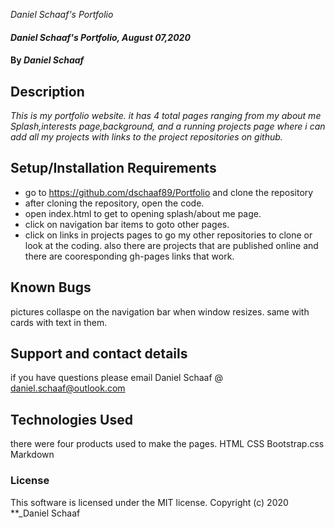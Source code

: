  _Daniel Schaaf's Portfolio_

#### _Daniel Schaaf's Portfolio, August 07,2020_

#### By _Daniel Schaaf_

## Description

_This is my portfolio website. it has 4 total pages ranging from my about me Splash,interests page,background, and a running projects page where i can add all my projects with links to the project repositories on github._

## Setup/Installation Requirements

* go to https://github.com/dschaaf89/Portfolio and clone the repository
* after cloning the repository, open the code.
* open index.html to get to opening splash/about me page.
* click on navigation bar items to goto other pages.
* click on links in projects pages to go my other repositories to clone or look at the coding. also there are projects that are published online and there are cooresponding gh-pages links that work.


## Known Bugs

pictures collaspe on the navigation bar when window resizes. same with cards with text in them.

## Support and contact details

if you have questions please email Daniel Schaaf @ daniel.schaaf@outlook.com

## Technologies Used

there were four products used to make the pages. 
HTML
CSS
Bootstrap.css 
Markdown

### License

This software is licensed under the MIT license.
Copyright (c) 2020 **_Daniel Schaaf
